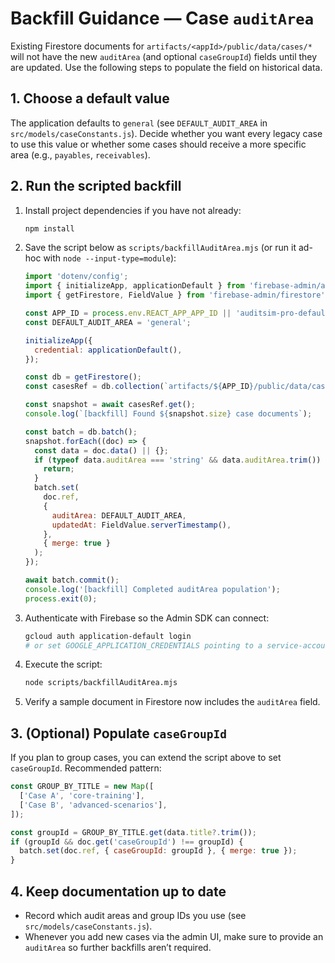 # Backfill Guidance — Case `auditArea`

Existing Firestore documents for `artifacts/<appId>/public/data/cases/*` will not have the new `auditArea` (and optional `caseGroupId`) fields until they are updated. Use the following steps to populate the field on historical data.

## 1. Choose a default value

The application defaults to `general` (see `DEFAULT_AUDIT_AREA` in `src/models/caseConstants.js`). Decide whether you want every legacy case to use this value or whether some cases should receive a more specific area (e.g., `payables`, `receivables`).

## 2. Run the scripted backfill

1. Install project dependencies if you have not already:

   ```bash
   npm install
   ```

2. Save the script below as `scripts/backfillAuditArea.mjs` (or run it ad-hoc with `node --input-type=module`):

   ```javascript
   import 'dotenv/config';
   import { initializeApp, applicationDefault } from 'firebase-admin/app';
   import { getFirestore, FieldValue } from 'firebase-admin/firestore';

   const APP_ID = process.env.REACT_APP_APP_ID || 'auditsim-pro-default-dev';
   const DEFAULT_AUDIT_AREA = 'general';

   initializeApp({
     credential: applicationDefault(),
   });

   const db = getFirestore();
   const casesRef = db.collection(`artifacts/${APP_ID}/public/data/cases`);

   const snapshot = await casesRef.get();
   console.log(`[backfill] Found ${snapshot.size} case documents`);

   const batch = db.batch();
   snapshot.forEach((doc) => {
     const data = doc.data() || {};
     if (typeof data.auditArea === 'string' && data.auditArea.trim()) {
       return;
     }
     batch.set(
       doc.ref,
       {
         auditArea: DEFAULT_AUDIT_AREA,
         updatedAt: FieldValue.serverTimestamp(),
       },
       { merge: true }
     );
   });

   await batch.commit();
   console.log('[backfill] Completed auditArea population');
   process.exit(0);
   ```

3. Authenticate with Firebase so the Admin SDK can connect:

   ```bash
   gcloud auth application-default login
   # or set GOOGLE_APPLICATION_CREDENTIALS pointing to a service-account JSON
   ```

4. Execute the script:

   ```bash
   node scripts/backfillAuditArea.mjs
   ```

5. Verify a sample document in Firestore now includes the `auditArea` field.

## 3. (Optional) Populate `caseGroupId`

If you plan to group cases, you can extend the script above to set `caseGroupId`. Recommended pattern:

```javascript
const GROUP_BY_TITLE = new Map([
  ['Case A', 'core-training'],
  ['Case B', 'advanced-scenarios'],
]);

const groupId = GROUP_BY_TITLE.get(data.title?.trim());
if (groupId && doc.get('caseGroupId') !== groupId) {
  batch.set(doc.ref, { caseGroupId: groupId }, { merge: true });
}
```

## 4. Keep documentation up to date

- Record which audit areas and group IDs you use (see `src/models/caseConstants.js`).
- Whenever you add new cases via the admin UI, make sure to provide an `auditArea` so further backfills aren’t required.
